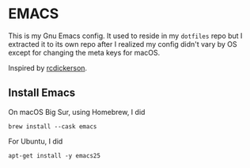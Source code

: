 EMACS
=====

This is my Gnu Emacs config. It used to reside in my `dotfiles` repo but I extracted it to its own
repo after I realized my config didn't vary by OS except for changing the meta keys for macOS.

Inspired by [rcdickerson](https://github.com/rcdickerson/.emacs.d).

Install Emacs
-------------

On macOS Big Sur, using Homebrew, I did

    brew install --cask emacs

For Ubuntu, I did

    apt-get install -y emacs25

